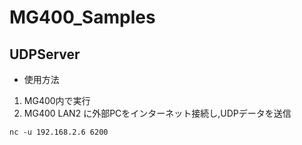# MG400_Samples
## UDPServer
- 使用方法
1. MG400内で実行
2. MG400 LAN2 に外部PCをインターネット接続し,UDPデータを送信
```
nc -u 192.168.2.6 6200
```

